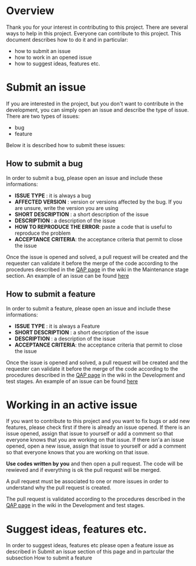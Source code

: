 # Overview

Thank you for your interest in contributing to this project. There are several ways to help in this project. Everyone can contribute to this project. This document describes how to do it and in particular:

- how to submit an issue
- how to work in an opened issue
- how to suggest ideas, features etc.

# Submit an issue

If you are interested in the project, but you don't want to contribute in the development, you can simply open an issue and describe the type of issue. There are two types of issues:

- bug
- feature

Below it is described how to submit these issues:

## How to submit a bug

In order to submit a bug, please open an issue and include these informations:

- **ISSUE TYPE** : it is always a bug
- **AFFECTED VERSION** : version or versions affected by the bug. If you are unsure, write the version you are using
- **SHORT DESCRIPTION** : a short description of the issue
- **DESCRIPTION** : a description of the issue
- **HOW TO REPRODUCE THE ERROR**: paste a code that is useful to reproduce the problem
- **ACCEPTANCE CRITERIA**: the acceptance criteria that permit to close the issue

Once the issue is opened and solved, a pull request will be created and the requester can validate it before the merge of the code according to the procedures described in the [QAP page](https://github.com/interappconnectorproject/interappconnector/wiki/Testing-and-QAP-(Quality-Assurance-Plan)) in the wiki in the Maintenance stage section.
An example of an issue can be found [here](https://github.com/interappconnectorproject/interappconnector/issues/13)

## How to submit a feature

In order to submit a feature, please open an issue and include these informations:

- **ISSUE TYPE** : it is always a Feature
- **SHORT DESCRIPTION** : a short description of the issue
- **DESCRIPTION** : a description of the issue
- **ACCEPTANCE CRITERIA**: the acceptance criteria that permit to close the issue

Once the issue is opened and solved, a pull request will be created and the requester can validate it before the merge of the code according to the procedures described in the [QAP page](https://github.com/interappconnectorproject/interappconnector/wiki/Testing-and-QAP-(Quality-Assurance-Plan)) in the wiki in the Development and test stages.
An example of an issue can be found [here](https://github.com/interappconnectorproject/interappconnector/issues/26)

# Working in an active issue

If you want to contribute to this project and you want to fix bugs or add new features, please check first if there is already an issue opened. If there is an issue opened, assign that issue to yourself or add a comment so that everyone knows that you are working on that issue. If there isn'a an issue opened, open a new issue, assign that issue to yourself or add a comment so that everyone knows that you are working on that issue. 

**Use codes written by you** and then open a pull request. The code will be rewieved and if everything is ok the pull request will be merged.

A pull request must be associated to one or more issues in order to understand why the pull request is created.

The pull request is validated according to the procedures described in the [QAP page](https://github.com/interappconnectorproject/interappconnector/wiki/Testing-and-QAP-(Quality-Assurance-Plan)) in the wiki in the Development and test stages.

# Suggest ideas, features etc.

In order to suggest ideas, features etc please open a feature issue as described in Submit an issue section of this page and in partcular the subsection How to submit a feature